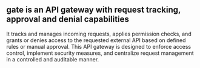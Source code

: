 ## gate is an API gateway with request tracking, approval and denial capabilities

<p>It tracks and manages incoming requests, applies permission checks, and grants or denies access to the requested external API based on defined rules or manual approval. This API gateway is designed to enforce access control, implement security measures, and centralize request management in a controlled and auditable manner.</p>
